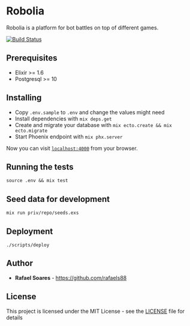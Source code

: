 # Robolia

Robolia is a platform for bot battles on top of different games.

[![Build Status](https://travis-ci.org/Robolia/robolia.svg?branch=master)](https://travis-ci.org/Robolia/robolia)

## Prerequisites

* Elixir >= 1.6
* Postgresql >= 10

## Installing

* Copy `.env.sample` to `.env` and change the values might need
* Install dependencies with `mix deps.get`
* Create and migrate your database with `mix ecto.create && mix ecto.migrate`
* Start Phoenix endpoint with `mix phx.server`

Now you can visit [`localhost:4000`](http://localhost:4000) from your browser.

## Running the tests

`source .env && mix test`

## Seed data for development

`mix run priv/repo/seeds.exs`

## Deployment

`./scripts/deploy`

## Author

* **Rafael Soares** - https://github.com/rafaels88

## License

This project is licensed under the MIT License - see the [LICENSE](LICENSE) file for details
